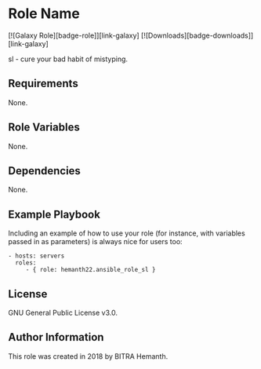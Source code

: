 Role Name
=========

[![Galaxy Role][badge-role]][link-galaxy]
[![Downloads][badge-downloads]][link-galaxy]

sl - cure your bad habit of mistyping.

Requirements
------------

None.

Role Variables
--------------

None.

Dependencies
------------

None.

Example Playbook
----------------

Including an example of how to use your role (for instance, with variables passed in as parameters) is always nice for users too:

    - hosts: servers
      roles:
         - { role: hemanth22.ansible_role_sl }

License
-------

GNU General Public License v3.0.

Author Information
------------------

This role was created in 2018 by BITRA Hemanth.
